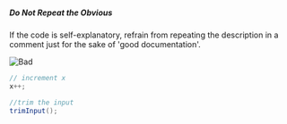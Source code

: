 <div id="title">

##### Do Not Repeat the Obvious

</div>

<div id="body">

If the code is self-explanatory, refrain from repeating the description in a comment just for the sake of 'good documentation'.

![][Bad]
```java
// increment x
x++;

//trim the input
trimInput();
```

[Bad]: {{baseUrl}}/images/Bad.png "Bad"

</div>

<div id="extras">
</div>
